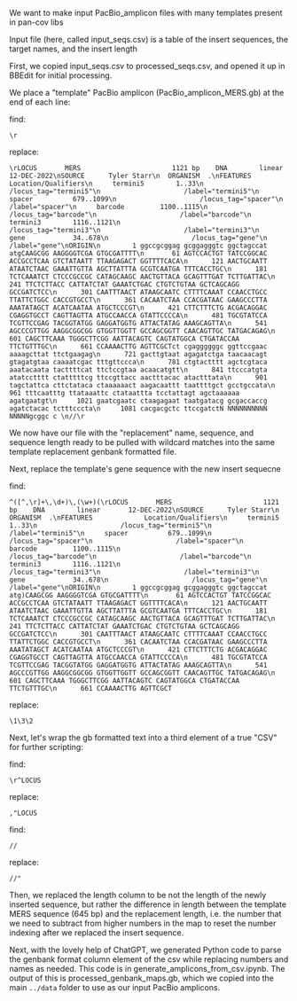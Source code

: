 We want to make input PacBio_amplicon files with many templates present in pan-cov libs

Input file (here, called input_seqs.csv) is a table of the insert sequences, the target names, and the insert length

First, we copied input_seqs.csv to processed_seqs.csv, and opened it up in BBEdit for initial processing.

We place a "template" PacBio amplicon (PacBio_amplicon_MERS.gb) at the end of each line:

find:

```
\r
```

replace:

```
\rLOCUS       MERS                       1121 bp    DNA        linear       12-DEC-2022\nSOURCE      Tyler Starr\n  ORGANISM  .\nFEATURES             Location/Qualifiers\n     termini5        1..33\n                     /locus_tag="termini5"\n                     /label="termini5"\n     spacer          679..1099\n                     /locus_tag="spacer"\n                     /label="spacer"\n     barcode         1100..1115\n                     /locus_tag="barcode"\n                     /label="barcode"\n     termini3        1116..1121\n                     /locus_tag="termini3"\n                     /label="termini3"\n     gene            34..678\n                     /locus_tag="gene"\n                     /label="gene"\nORIGIN\n        1 ggccgcggag gcggagggtc ggctagccat atgCAAGCGG AAGGGGTCGA GTGCGATTTT\n       61 AGTCCACTGT TATCCGGCAC ACCGCCTCAA GTCTATAATT TTAAGAGACT GGTTTTCACA\n      121 AACTGCAATT ATAATCTAAC GAAATTGTTA AGCTTATTTA GCGTCAATGA TTTCACCTGC\n      181 TCTCAAATCT CTCCCGCCGC CATAGCAAGC AACTGTTACA GCAGTTTGAT TCTTGATTAC\n      241 TTCTCTTACC CATTATCTAT GAAATCTGAC CTGTCTGTAA GCTCAGCAGG GCCGATCTCC\n      301 CAATTTAACT ATAAGCAATC CTTTTCAAAT CCAACCTGCC TTATTCTGGC CACCGTGCCT\n      361 CACAATCTAA CCACGATAAC GAAGCCCTTA AAATATAGCT ACATCAATAA ATGCTCCCGT\n      421 CTTCTTTCTG ACGACAGGAC CGAGGTGCCT CAGTTAGTTA ATGCCAACCA GTATTCCCCA\n      481 TGCGTATCCA TCGTTCCGAG TACGGTATGG GAGGATGGTG ATTACTATAG AAAGCAGTTA\n      541 AGCCCGTTGG AAGGCGGCGG GTGGTTGGTT GCCAGCGGTT CAACAGTTGC TATGACAGAG\n      601 CAGCTTCAAA TGGGCTTCGG AATTACAGTC CAGTATGGCA CTGATACCAA TTCTGTTTGC\n      661 CCAAAACTTG AGTTCGCTct cgaggggggc ggttccgaac aaaagcttat ttctgaagag\n      721 gacttgtaat agagatctga taacaacagt gtagatgtaa caaaatcgac tttgttccca\n      781 ctgtactttt agctcgtaca aaatacaata tacttttcat ttctccgtaa acaacatgtt\n      841 ttcccatgta atatcctttt ctatttttcg ttccgttacc aactttacac atactttata\n      901 tagctattca cttctataca ctaaaaaact aagacaattt taattttgct gcctgccata\n      961 tttcaatttg ttataaattc ctataattta tcctattagt agctaaaaaa agatgaatgt\n     1021 gaatcgaatc ctaagagaat taatgatacg gcgaccaccg agatctacac tctttcccta\n     1081 cacgacgctc ttccgatctN NNNNNNNNNN NNNNNgcggc c \n//\r
```

We now have our file with the "replacement" name, sequence, and sequence length ready to be pulled with wildcard matches into the same template replacement genbank formatted file.


Next, replace the template's gene sequence with the new insert sequecne

find:
```
^([^,\r]+\,\d+)\,(\w+)(\rLOCUS       MERS                       1121 bp    DNA        linear       12-DEC-2022\nSOURCE      Tyler Starr\n  ORGANISM  .\nFEATURES             Location/Qualifiers\n     termini5        1..33\n                     /locus_tag="termini5"\n                     /label="termini5"\n     spacer          679..1099\n                     /locus_tag="spacer"\n                     /label="spacer"\n     barcode         1100..1115\n                     /locus_tag="barcode"\n                     /label="barcode"\n     termini3        1116..1121\n                     /locus_tag="termini3"\n                     /label="termini3"\n     gene            34..678\n                     /locus_tag="gene"\n                     /label="gene"\nORIGIN\n        1 ggccgcggag gcggagggtc ggctagccat atg)CAAGCGG AAGGGGTCGA GTGCGATTTT\n       61 AGTCCACTGT TATCCGGCAC ACCGCCTCAA GTCTATAATT TTAAGAGACT GGTTTTCACA\n      121 AACTGCAATT ATAATCTAAC GAAATTGTTA AGCTTATTTA GCGTCAATGA TTTCACCTGC\n      181 TCTCAAATCT CTCCCGCCGC CATAGCAAGC AACTGTTACA GCAGTTTGAT TCTTGATTAC\n      241 TTCTCTTACC CATTATCTAT GAAATCTGAC CTGTCTGTAA GCTCAGCAGG GCCGATCTCC\n      301 CAATTTAACT ATAAGCAATC CTTTTCAAAT CCAACCTGCC TTATTCTGGC CACCGTGCCT\n      361 CACAATCTAA CCACGATAAC GAAGCCCTTA AAATATAGCT ACATCAATAA ATGCTCCCGT\n      421 CTTCTTTCTG ACGACAGGAC CGAGGTGCCT CAGTTAGTTA ATGCCAACCA GTATTCCCCA\n      481 TGCGTATCCA TCGTTCCGAG TACGGTATGG GAGGATGGTG ATTACTATAG AAAGCAGTTA\n      541 AGCCCGTTGG AAGGCGGCGG GTGGTTGGTT GCCAGCGGTT CAACAGTTGC TATGACAGAG\n      601 CAGCTTCAAA TGGGCTTCGG AATTACAGTC CAGTATGGCA CTGATACCAA TTCTGTTTGC\n      661 CCAAAACTTG AGTTCGCT
```

replace:
```
\1\3\2
```


Next, let's wrap the gb formatted text into a third element of a true "CSV" for further scripting:

find:

```
\r^LOCUS
```

replace:


```
,"LOCUS
```


find:

```
//
```

replace:


```
//"
```

Then, we replaced the length column to be not the length of the newly inserted sequence, but rather the difference in length between the template MERS sequence (645 bp) and the replacement length, i.e. the number that we need to subtract from higher numbers in the map to reset the number indexing after we replaced the insert sequence.

Next, with the lovely help of ChatGPT, we generated Python code to parse the genbank format column element of the csv while replacing numbers and names as needed. This code is in generate_amplicons_from_csv.ipynb. The output of this is processed_genbank_maps.gb, which we copied into the main `../data` folder to use as our input PacBio amplicons.
